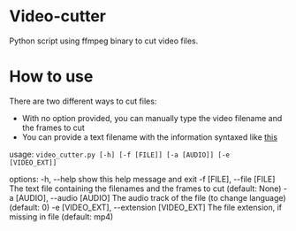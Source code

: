 # Video-cutter

Python script using ffmpeg binary to cut video files.

# How to use

There are two different ways to cut files:
- With no option provided, you can manually type the video filename and the frames to cut
- You can provide a text filename with the information syntaxed like [this](example.txt)

usage: <code>video_cutter.py [-h] [-f [FILE]] [-a [AUDIO]] [-e [VIDEO_EXT]]</code>

options:
  -h, --help            show this help message and exit
  -f [FILE], --file [FILE]
                        The text file containing the filenames and the frames to cut (default: None)
  -a [AUDIO], --audio [AUDIO]
                        The audio track of the file (to change language) (default: 0)
  -e [VIDEO_EXT], --extension [VIDEO_EXT]
                        The file extension, if missing in file (default: mp4)